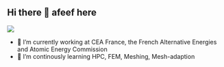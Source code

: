 ## Hi there 👋 afeef here 
![](https://komarev.com/ghpvc/?username=mohd-afeef-badri&style=for-the-badge&color=green&abbreviated=true)
<!--
**mohd-afeef-badri/mohd-afeef-badri** is a ✨ _special_ ✨ repository because its `README.md` (this file) appears on your GitHub profile.

Here are some ideas to get you started:

- 🔭 I’m currently working on ...
- 🌱 I’m currently learning ...
- 👯 I’m looking to collaborate on ...
- 🤔 I’m looking for help with ...
- 💬 Ask me about ...
- 📫 How to reach me: ...
- 😄 Pronouns: ...
- ⚡ Fun fact: ...
-->
- 🔭 I’m currently working at CEA France, the French Alternative Energies and Atomic Energy Commission
- 🌱 I’m continously learning HPC, FEM, Meshing, Mesh-adaption  

